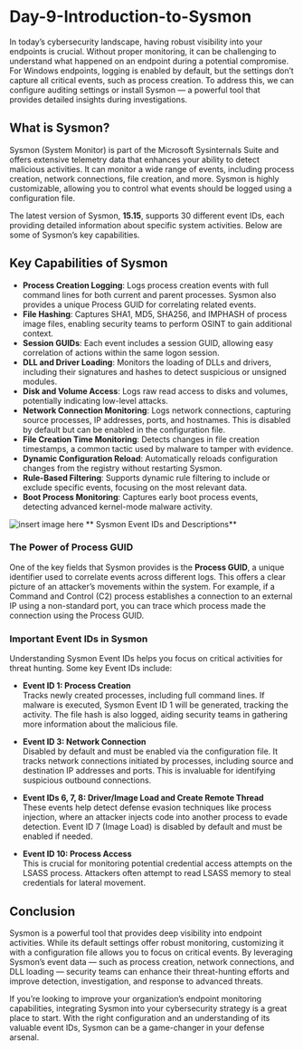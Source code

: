 # Day-9-Introduction-to-Sysmon

In today’s cybersecurity landscape, having robust visibility into your endpoints is crucial. Without proper monitoring, it can be challenging to understand what happened on an endpoint during a potential compromise. For Windows endpoints, logging is enabled by default, but the settings don’t capture all critical events, such as process creation. To address this, we can configure auditing settings or install Sysmon — a powerful tool that provides detailed insights during investigations.

## What is Sysmon?

Sysmon (System Monitor) is part of the Microsoft Sysinternals Suite and offers extensive telemetry data that enhances your ability to detect malicious activities. It can monitor a wide range of events, including process creation, network connections, file creation, and more. Sysmon is highly customizable, allowing you to control what events should be logged using a configuration file.

The latest version of Sysmon, **15.15**, supports 30 different event IDs, each providing detailed information about specific system activities. Below are some of Sysmon’s key capabilities.

## Key Capabilities of Sysmon

- **Process Creation Logging**: Logs process creation events with full command lines for both current and parent processes. Sysmon also provides a unique Process GUID for correlating related events.
- **File Hashing**: Captures SHA1, MD5, SHA256, and IMPHASH of process image files, enabling security teams to perform OSINT to gain additional context.
- **Session GUIDs**: Each event includes a session GUID, allowing easy correlation of actions within the same logon session.
- **DLL and Driver Loading**: Monitors the loading of DLLs and drivers, including their signatures and hashes to detect suspicious or unsigned modules.
- **Disk and Volume Access**: Logs raw read access to disks and volumes, potentially indicating low-level attacks.
- **Network Connection Monitoring**: Logs network connections, capturing source processes, IP addresses, ports, and hostnames. This is disabled by default but can be enabled in the configuration file.
- **File Creation Time Monitoring**: Detects changes in file creation timestamps, a common tactic used by malware to tamper with evidence.
- **Dynamic Configuration Reload**: Automatically reloads configuration changes from the registry without restarting Sysmon.
- **Rule-Based Filtering**: Supports dynamic rule filtering to include or exclude specific events, focusing on the most relevant data.
- **Boot Process Monitoring**: Captures early boot process events, detecting advanced kernel-mode malware activity.

![insert image here](image.jpg)
** Sysmon Event IDs and Descriptions**

### The Power of Process GUID

One of the key fields that Sysmon provides is the **Process GUID**, a unique identifier used to correlate events across different logs. This offers a clear picture of an attacker’s movements within the system. For example, if a Command and Control (C2) process establishes a connection to an external IP using a non-standard port, you can trace which process made the connection using the Process GUID.

### Important Event IDs in Sysmon

Understanding Sysmon Event IDs helps you focus on critical activities for threat hunting. Some key Event IDs include:

- **Event ID 1: Process Creation**  
  Tracks newly created processes, including full command lines. If malware is executed, Sysmon Event ID 1 will be generated, tracking the activity. The file hash is also logged, aiding security teams in gathering more information about the malicious file.

- **Event ID 3: Network Connection**  
  Disabled by default and must be enabled via the configuration file. It tracks network connections initiated by processes, including source and destination IP addresses and ports. This is invaluable for identifying suspicious outbound connections.

- **Event IDs 6, 7, 8: Driver/Image Load and Create Remote Thread**  
  These events help detect defense evasion techniques like process injection, where an attacker injects code into another process to evade detection. Event ID 7 (Image Load) is disabled by default and must be enabled if needed.

- **Event ID 10: Process Access**  
  This is crucial for monitoring potential credential access attempts on the LSASS process. Attackers often attempt to read LSASS memory to steal credentials for lateral movement.

## Conclusion

Sysmon is a powerful tool that provides deep visibility into endpoint activities. While its default settings offer robust monitoring, customizing it with a configuration file allows you to focus on critical events. By leveraging Sysmon’s event data — such as process creation, network connections, and DLL loading — security teams can enhance their threat-hunting efforts and improve detection, investigation, and response to advanced threats.

If you’re looking to improve your organization’s endpoint monitoring capabilities, integrating Sysmon into your cybersecurity strategy is a great place to start. With the right configuration and an understanding of its valuable event IDs, Sysmon can be a game-changer in your defense arsenal.
